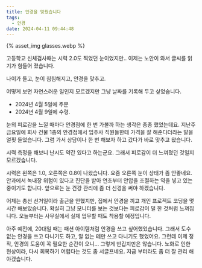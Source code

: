 ```yaml
---
title: 안경을 맞췄습니다
tags:
  - 안경
date: 2024-04-11 09:44:48
---
```



{% asset_img glasses.webp %}

고등학교 신체검사때는 시력 2.0도 찍었던 눈이었지만..
이제는 노안이 와서 글씨를 읽기가 힘들어 졌습니다. 

<!--more-->

나이가 들고, 눈이 침침해지고, 안경을 맞추고. 

어떻게 보면 자연스러운 일인지 모르겠지만 그냥 날짜를 기록해 두고 싶었습니다. 

* 2024년 4월 5일에 주문
* 2024년 4월 9일에 수령.

눈의 피로감을 느낄 때마다 안경점에 한 번 가볼까 하는 생각은 종종 했었는데요. 지난주 금요일에 회사 건물 1층의 안경점에서 입주사 직원들한테 가격을 잘 해준다더라는 말을 얼핏 들었습니다. 그럼 가서 상담이나 한 번 해보자 하고 갔다가 바로 맞추고 왔습니다. 

시력 측정을 해보니 난시도 약간 있다고 하는군요. 그래서 피로감이 더 느껴졌던 것일지 모르겠습니다. 

시력은 왼쪽은 1.0, 오른쪽은 0.8이 나왔습니다. 요즘 오른쪽 눈이 상태가 좀 안좋네요. 안과에서 녹내장 위험이 있다고 진단을 받아 연초부터 안압을 조절하는 약을 넣고 있는 중이기도 합니다. 앞으로는 눈 건강 관리에 좀 더 신경을 써야 하겠습니다. 

어제는 총선 선거일이라 출근을 안했지만, 집에서 안경을 끼고 개인 프로젝트 코딩을 몇시간 해보았습니다. 확실히 그냥 모니터를 보는 것보다는 피로감이 덜 한 것처럼 느껴집니다. 오늘부터는 사무실에서 실제 업무할 때도 착용할 예정입니다. 

아주 예전에, 20대일 때는 패션 아이템처럼 안경을 쓰고 싶어했었습니다. 그래서 도수 없는 안경을 쓰고 다니기도 하고, 알 없는 테만 쓰고 다니기도 했었어요. 그런데 이제 정작, 안경의 도움이 꼭 필요한 순간이 오니... 그렇게 반갑지만은 않습니다. 노화로 인한 현상이라, 다시 회복하기 어렵다는 것도 좀 서글프네요. 지금 부터라도 좀 더 잘 관리 해야겠습니다.